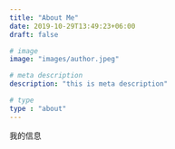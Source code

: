 ```yaml
---
title: "About Me"
date: 2019-10-29T13:49:23+06:00
draft: false

# image
image: "images/author.jpeg"

# meta description
description: "this is meta description"

# type
type : "about"
---
```


我的信息